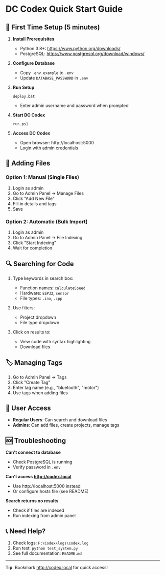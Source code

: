 # DC Codex Quick Start Guide

## 🚀 First Time Setup (5 minutes)

1. **Install Prerequisites**
   - Python 3.8+: https://www.python.org/downloads/
   - PostgreSQL: https://www.postgresql.org/download/windows/

2. **Configure Database**
   - Copy `.env.example` to `.env`
   - Update `DATABASE_PASSWORD` in `.env`

3. **Run Setup**
   ```
   deploy.bat
   ```
   - Enter admin username and password when prompted

4. **Start DC Codex**
   ```
   run.ps1
   ```

5. **Access DC Codex**
   - Open browser: http://localhost:5000
   - Login with admin credentials

## 📁 Adding Files

### Option 1: Manual (Single Files)
1. Login as admin
2. Go to Admin Panel → Manage Files
3. Click "Add New File"
4. Fill in details and tags
5. Save

### Option 2: Automatic (Bulk Import)
1. Login as admin
2. Go to Admin Panel → File Indexing
3. Click "Start Indexing"
4. Wait for completion

## 🔍 Searching for Code

1. Type keywords in search box:
   - Function names: `calculateSpeed`
   - Hardware: `ESP32`, `sensor`
   - File types: `.ino`, `.cpp`

2. Use filters:
   - Project dropdown
   - File type dropdown

3. Click on results to:
   - View code with syntax highlighting
   - Download files

## 🏷️ Managing Tags

1. Go to Admin Panel → Tags
2. Click "Create Tag"
3. Enter tag name (e.g., "bluetooth", "motor")
4. Use tags when adding files

## 👥 User Access

- **Regular Users**: Can search and download files
- **Admins**: Can add files, create projects, manage tags

## 🆘 Troubleshooting

**Can't connect to database**
- Check PostgreSQL is running
- Verify password in `.env`

**Can't access http://codex.local**
- Use http://localhost:5000 instead
- Or configure hosts file (see README)

**Search returns no results**
- Check if files are indexed
- Run indexing from admin panel

## 📞 Need Help?

1. Check logs: `F:\Codex\logs\codex.log`
2. Run test: `python test_system.py`
3. See full documentation: `README.md`

---
**Tip**: Bookmark http://codex.local for quick access!
